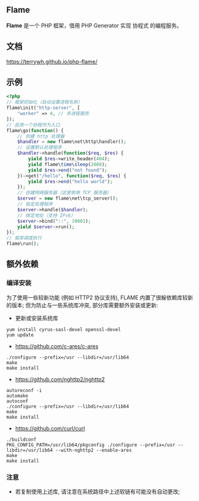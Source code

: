 ## Flame
**Flame** 是一个 PHP 框架，借用 PHP Generator 实现 协程式 的编程服务。

## 文档
https://terrywh.github.io/php-flame/


## 示例
``` PHP
<?php
// 框架初始化（自动设置进程名称）
flame\init("http-server", [
	"worker" => 4, // 多进程服务
]);
// 启用一个协程作为入口
flame\go(function() {
	// 创建 http 处理器
	$handler = new flame\net\http\handler();
	// 设置默认处理程序
	$handler->handle(function($req, $res) {
		yield $res->write_header(404);
		yield flame\time\sleep(2000);
		yield $res->end("not found");
	})->get("/hello", function($req, $res) {
		yield $res->end("hello world");
	});
	// 创建网络服务器（这里使用 TCP 服务器）
	$server = new flame\net\tcp_server();
	// 指定处理程序
	$server->handle($handler);
	// 绑定地址（支持 IPv6）
	$server->bind("::", 19001);
	yield $server->run();
});
// 框架调度执行
flame\run();
```

## 额外依赖

### 编译安装

为了使用一些较新功能 (例如 HTTP2 协议支持), FLAME 内置了很躲依赖库较新的版本; 但为防止与一些系统库冲突, 部分库需要额外安装或更新:

* 更新或安装系统库
```
yum install cyrus-sasl-devel openssl-devel 
yum update
```

* https://github.com/c-ares/c-ares
```
./configure --prefix=/usr --libdir=/usr/lib64
make
make install
```
* https://github.com/nghttp2/nghttp2
```
autoreconf -i
automake
autoconf
./configure --prefix=/usr --libdir=/usr/lib64
make 
make install
```
* https://github.com/curl/curl
```
./buildconf
PKG_CONFIG_PATH=/usr/lib64/pkgconfig ./configure --prefix=/usr --libdir=/usr/lib64 --with-nghttp2 --enable-ares
make
make install
```

### 注意

* 若复制使用上述库, 请注意在系统路径中上述软链有可能没有自动更改;
